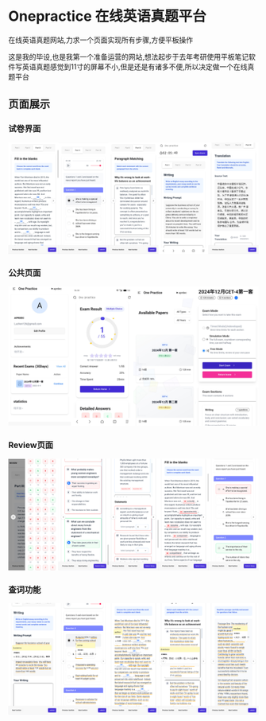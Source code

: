 # Onepractice 在线英语真题平台

在线英语真题网站,力求一个页面实现所有步骤,方便平板操作

这是我的毕设,也是我第一个准备运营的网站,想法起步于去年考研使用平板笔记软件写英语真题感觉到11寸的屏幕不小,但是还是有诸多不便,所以决定做一个在线真题平台

## 页面展示

### 试卷界面

![试卷页面](imgs/%E8%AF%95%E5%8D%B7%E9%A1%B5%E9%9D%A2.jpg)

### 公共页面

![其余页面](imgs/%E5%85%B6%E4%BD%99%E9%A1%B5%E9%9D%A2.jpg)

### Review页面
![Review页面](imgs/review.jpg)

### 查词功能
![查词功能](imgs/查单词.jpg)

